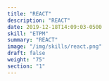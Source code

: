 ```yaml
---
title: "REACT"
description: "REACT"
date: 2019-12-18T14:09:03-0500
skill: "ETPM"
summary: "REACT"
image: "/img/skills/react.png"
draft: false
weight: "75"
section: "1"
---
```

